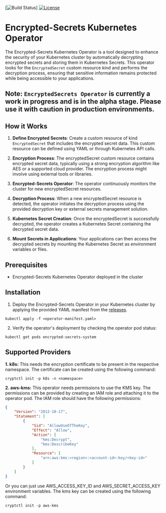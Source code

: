 [![Build Status](https://github.com/OpenSecrecy/encrypted-secrets/workflows/build-and-test.yaml/badge.svg)]
[![License](https://img.shields.io/badge/LICENSE-Apache2.0-ff69b4.svg)](http://www.apache.org/licenses/LICENSE-2.0.html)
# Encrypted-Secrets Kubernetes Operator

The Encrypted-Secrets Kubernetes Operator is a tool designed to enhance the security of your Kubernetes cluster by automatically decrypting encrypted secrets and storing them in Kubernetes Secrets. This operator looks for the `EncryptedSecret` custom resource kind and performs the decryption process, ensuring that sensitive information remains protected while being accessible to your applications.


## Note: `EncryptedSecrets Operator` is currently a work in progress and is in the alpha stage. Please use it with caution in production environments.
## How it Works

1. **Define Encrypted Secrets**: Create a custom resource of kind `EncryptedSecret` that includes the encrypted secret data. This custom resource can be defined using YAML or through Kubernetes API calls.

2. **Encryption Process**: The encryptedSecret custom resource contains encrypted secret data, typically using a strong encryption algorithm like AES or a supported cloud provider. The encryption process might involve using external tools or libraries.

3. **Encrypted-Secrets Operator**: The operator continuously monitors the cluster for new encryptedSecret resources.

4. **Decryption Process**: When a new encryptedSecret resource is detected, the operator initiates the decryption process using the provided decryption key or external secrets management solution.

5. **Kubernetes Secret Creation**: Once the encryptedSecret is successfully decrypted, the operator creates a Kubernetes Secret containing the decrypted secret data.

6. **Mount Secrets in Applications**: Your applications can then access the decrypted secrets by mounting the Kubernetes Secret as environment variables or files.

## Prerequisites
- Encrypted-Secrets Kubernetes Operator deployed in the cluster

## Installation

1. Deploy the Encrypted-Secrets Operator in your Kubernetes cluster by applying the provided YAML manifest from the [releases](https://github.com/opensecrecy/encrypted-secrets/releases).

```shell
kubectl apply -f <operator-manifest.yaml>
```

2. Verify the operator's deployment by checking the operator pod status:

```shell
kubectl get pods encrypted-secrets-system
```

## Supported Providers
**1. k8s:** This needs the encryption certificate to be present in the respective namespace. The certificate can be created using the following command:

```shell
cryptctl init -p k8s -n <namespace>
```

**2. aws-kms:** This operator needs permissions to use the KMS key. The permissions can be provided by creating an IAM role and attaching it to the operator pod. The IAM role should have the following permissions:

```json
{
    "Version": "2012-10-17",
    "Statement": [
        {
            "Sid": "AllowUseOfTheKey",
            "Effect": "Allow",
            "Action": [
                "kms:Decrypt",
                "kms:DescribeKey"
            ],
            "Resource": [
                "arn:aws:kms:<region>:<account-id>:key/<key-id>"
            ]
        }
    ]
}
```

Or you can just use AWS_ACCESS_KEY_ID and AWS_SECRET_ACCESS_KEY environment variables.
The kms key can be created using the following command:

```shell
cryptctl init -p aws-kms
```